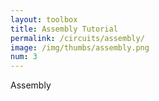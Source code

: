 ```yaml
---
layout: toolbox
title: Assembly Tutorial
permalink: /circuits/assembly/
image: /img/thumbs/assembly.png
num: 3
---
```


Assembly
